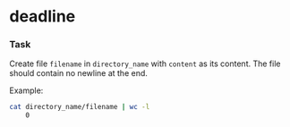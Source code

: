 # deadline

### Task

Create file `filename` in `directory_name` with `content` as its content. The file should contain no newline at the end.

Example:

```sh
cat directory_name/filename | wc -l
    0
```
